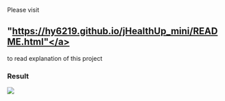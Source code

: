 Please visit <h2><a>"https://hy6219.github.io/jHealthUp_mini/README.html"</a></h2> to read explanation of this project
<p>
  <h3>Result</h3>
  <img src="https://hy6219.github.io/jHealthUp_mini/java_jHealthUp_mini_demo.PNG">
</p>
